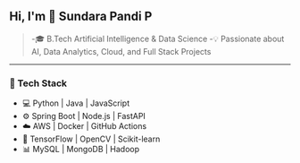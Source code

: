 ## Hi, I'm 👋 Sundara Pandi P

> -🎓 B.Tech Artificial Intelligence & Data Science 
> -💡 Passionate about AI, Data Analytics, Cloud, and Full Stack Projects 

---

### 🚀 Tech Stack
- 💻 Python | Java | JavaScript
- ⚙️ Spring Boot | Node.js | FastAPI
- ☁️ AWS | Docker | GitHub Actions
- 🧠 TensorFlow | OpenCV | Scikit-learn
- 📊 MySQL | MongoDB | Hadoop
